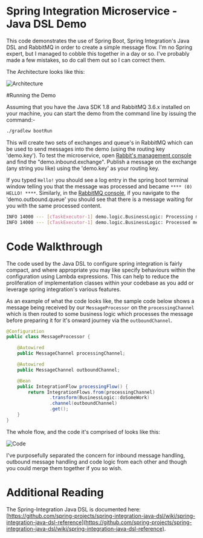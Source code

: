 # Spring Integration Microservice - Java DSL Demo

This code demonstrates the use of Spring Boot, Spring Integration's Java DSL and RabbitMQ in order to create a simple message flow. I'm no Spring expert, but I managed to cobble this together in a day or so. I've probably made a few mistakes, so do call them out so I can correct them.

The Architecture looks like this:

![Architecture](https://github.com/benwilcock/spring-integration-scratchpad/blob/master/slides/Slide03.png "Architecture")

#Running the Demo

Assuming that you have the Java SDK 1.8 and RabbitMQ 3.6.x installed on your machine, you can start the demo from the command line by issuing the command:-

```bash
./gradlew bootRun
```

This will create two sets of exchanges and queue's in RabbitMQ which can be used to send messages into the demo (using the routing key 'demo.key'). To test the microservice, open [Rabbit's management console](http://localhost:15672/) and find the "demo.inbound.exchange". Publish a message on the exchange (any string you like) using the 'demo.key' as your routing key.

If you typed `Hello!` you should see a log entry in the spring boot terminal window telling you that the message was processed and became `**** (0) HELLO! ****`. Similarly, in the [RabbitMQ console](http://localhost:15672/), if you navigate to the 'demo.outbound.queue' you should see that there is a message waiting for you with the same processed content.

```bash
INFO 14000 --- [cTaskExecutor-1] demo.logic.BusinessLogic: Processing message 0: 'Hello!'
INFO 14000 --- [cTaskExecutor-1] demo.logic.BusinessLogic: Processed message is: **** (0) HELLO! ****
```

# Code Walkthrough

The code used by the Java DSL to configure spring integration is fairly compact, and where appropriate you may like specify behaviours within the configuration using Lambda expressions. This can help to reduce the proliferation of implementation classes within your codebase as you add or leverage spring integration's various features.

As an example of what the code looks like, the sample code below shows a message being received by our `MessageProcessor` on the `processingChannel` which is then routed to some business logic which processes the message before preparing it for it's onward journey via the `outboundChannel`.

```java
@Configuration
public class MessageProcessor {

    @Autowired
    public MessageChannel processingChannel;

    @Autowired
    public MessageChannel outboundChannel;

    @Bean
    public IntegrationFlow processingFlow() {
        return IntegrationFlows.from(processingChannel)
                .transform(BusinessLogic::doSomeWork)
                .channel(outboundChannel)
                .get();
    }
}
```

The whole flow, and the code it's comprised of looks like this:

![Code](https://github.com/benwilcock/spring-integration-scratchpad/blob/master/slides/Slide04.png "Code")

I've purposefully separated the concern for inbound message handling, outbound message handling and code logic from each other and though you could merge them together if you so wish.

# Additional Reading
The Spring-Integration Java DSL is documented here: [https://github.com/spring-projects/spring-integration-java-dsl/wiki/spring-integration-java-dsl-reference](https://github.com/spring-projects/spring-integration-java-dsl/wiki/spring-integration-java-dsl-reference).